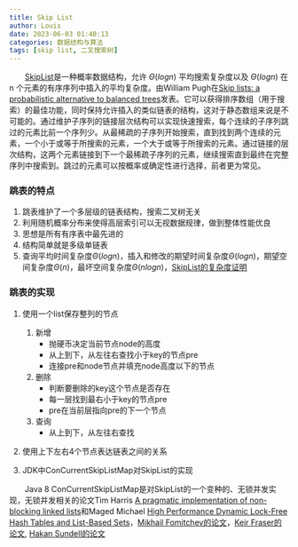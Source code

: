 ```yaml
---
title: Skip List
author: Louis
date: 2023-06-03 01:40:13
categories: 数据结构与算法
tags: [skip list, 二叉搜索树]
---
```

&emsp;&emsp;[SkipList](https://en.wikipedia.org/wiki/Skip_list)是一种概率数据结构，允许 $\Theta(log n)$ 平均搜索复杂度以及 $\Theta(log n)$ 在 n 个元素的有序序列中插入的平均复杂度。由William Pugh在[Skip lists: a probabilistic alternative to balanced trees](https://www.epaperpress.com/sortsearch/download/skiplist.pdf)发表。它可以获得排序数组（用于搜索）的最佳功能，同时保持允许插入的类似链表的结构，这对于静态数组来说是不可能的。通过维护子序列的链接层次结构可以实现快速搜索，每个连续的子序列跳过的元素比前一个序列少。从最稀疏的子序列开始搜索，直到找到两个连续的元素，一个小于或等于所搜索的元素，一个大于或等于所搜索的元素。通过链接的层次结构，这两个元素链接到下一个最稀疏子序列的元素，继续搜索直到最终在完整序列中搜索到。跳过的元素可以按概率或确定性进行选择，前者更为常见。

### 跳表的特点

1. 跳表维护了一个多层级的链表结构，搜索二叉树无关
2. 利用随机概率分布来使得高层索引可以无视数据规律，做到整体性能优良
3. 思想是所有有序表中最先进的
4. 结构简单就是多级单链表
5. 查询平均时间复杂度$\Theta(logn)$，插入和修改的期望时间复杂度$\Theta(logn)$，期望空间复杂度$\Theta(n)$，最坏空间复杂度$\Theta(nlogn)$，[SkipList的复杂度证明](https://oi-wiki.org/ds/skiplist/)

### 跳表的实现

1. 使用一个list保存整列的节点
    1. 新增
        - 抛硬币决定当前节点node的高度
        - 从上到下，从左往右查找小于key的节点pre
        - 连接pre和node节点并填充node高度以下的节点
    2. 删除
        - 判断要删除的key这个节点是否存在
        - 每一层找到最右小于key的节点pre
        - pre在当前层指向pre的下一个节点
    3. 查询
        - 从上到下，从左往右查找

2. 使用上下左右4个节点表达链表之间的关系
3. JDK中ConCurrentSkipListMap对SkipList的实现

&emsp;&emsp;Java 8 ConCurrentSkipListMap是对SkipList的一个变种的、无锁并发实现，无锁并发相关的论文Tim Harris [A pragmatic implementation of non-blocking linked lists](https://www.cl.cam.ac.uk/research/srg/netos/papers/2001-caslists.pdf)和Maged Michael [High Performance Dynamic Lock-Free Hash Tables and List-Based Sets](https://docs.rs/crate/crossbeam/0.2.4/source/hash-and-skip.pdf)，[Mikhail Fomitchev的论文](http://www.cse.yorku.ca/~ruppert/Mikhail.pdf)，[Keir Fraser的论文](https://www.cl.cam.ac.uk/techreports/UCAM-CL-TR-579.pdf), [Hakan Sundell的论文](https://research.chalmers.se/en/person/phs)
